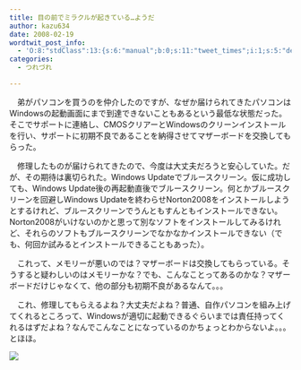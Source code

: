 ```yaml
---
title: 目の前でミラクルが起きている…ようだ
author: kazu634
date: 2008-02-19
wordtwit_post_info:
  - 'O:8:"stdClass":13:{s:6:"manual";b:0;s:11:"tweet_times";i:1;s:5:"delay";i:0;s:7:"enabled";i:1;s:10:"separation";s:2:"60";s:7:"version";s:3:"3.7";s:14:"tweet_template";b:0;s:6:"status";i:2;s:6:"result";a:0:{}s:13:"tweet_counter";i:2;s:13:"tweet_log_ids";a:1:{i:0;i:3749;}s:9:"hash_tags";a:0:{}s:8:"accounts";a:1:{i:0;s:7:"kazu634";}}'
categories:
  - つれづれ

---
```

<div class="section">
<p>
    　弟がパソコンを買うのを仲介したのですが、なぜか届けられてきたパソコンはWindowsの起動画面にまで到達できないこともあるという最低な状態だった。そこでサポートに連絡し、CMOSクリアーとWindowsのクリーンインストールを行い、サポートに初期不良であることを納得させてマザーボードを交換してもらった。
</p>
  
<p>
    　修理したものが届けられてきたので、今度は大丈夫だろうと安心していた。だが、その期待は裏切られた。Windows Updateでブルースクリーン。仮に成功しても、Windows Update後の再起動直後でブルースクリーン。何とかブルースクリーンを回避しWindows Updateを終わらせNorton2008をインストールしようとするけれど、ブルースクリーンでうんともすんともインストールできない。Norton2008がいけないのかと思って別なソフトをインストールしてみるけれど、それらのソフトもブルースクリーンでなかなかインストールできない（でも、何回か試みるとインストールできることもあった）。
</p>
  
<p>
    　これって、メモリーが悪いのでは？マザーボードは交換してもらっている。そうすると疑わしいのはメモリーかな？でも、こんなことってあるのかな？マザーボードだけじゃなくて、他の部分も初期不良があるなんて。。。
</p>
  
<p>
    　これ、修理してもらえるよね？大丈夫だよね？普通、自作パソコンを組み上げてくれるところって、Windowsが適切に起動できるぐらいまでは責任持ってくれるはずだよね？なんでこんなことになっているのかちょっとわからないよ。。。とほほ。
</p>
  
<p>
</p>
  
<p>
<center>
</center>
</p>
  
<p>
<a href="http://flickr.com/photos/jimena-almarza/278706277/" onclick="__gaTracker('send', 'event', 'outbound-article', 'http://flickr.com/photos/jimena-almarza/278706277/', '');" title="BAD DAY"><img src="http://farm1.static.flickr.com/86/278706277_856afbfea5_m.jpg" /></a>
</p></p>
</div>
